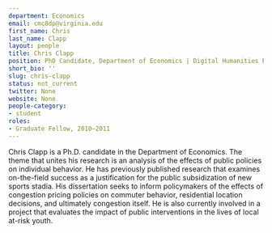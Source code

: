 ```yaml
---
department: Economics
email: cmc8dp@virginia.edu
first_name: Chris
last_name: Clapp
layout: people
title: Chris Clapp
position: PhD Candidate, Department of Economics | Digital Humanities Fellow 2010-2011
short_bio: ''
slug: chris-clapp
status: not_current
twitter: None
website: None
people-category:
- student
roles:
- Graduate Fellow, 2010–2011
---
```


Chris Clapp is a Ph.D. candidate in the Department of Economics. The theme that unites his research is an analysis of the effects of public policies on individual behavior. He has previously published research that examines on-the-field success as a justification for the public subsidization of new sports stadia. His dissertation seeks to inform policymakers of the effects of congestion pricing policies on commuter behavior, residential location decisions, and ultimately congestion itself. He is also currently involved in a project that evaluates the impact of public interventions in the lives of local at-risk youth.
